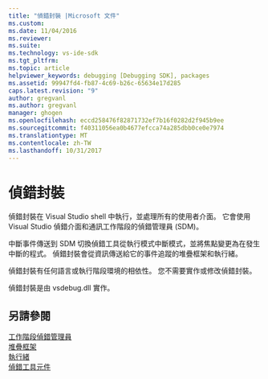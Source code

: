 ```yaml
---
title: "偵錯封裝 |Microsoft 文件"
ms.custom: 
ms.date: 11/04/2016
ms.reviewer: 
ms.suite: 
ms.technology: vs-ide-sdk
ms.tgt_pltfrm: 
ms.topic: article
helpviewer_keywords: debugging [Debugging SDK], packages
ms.assetid: 99947fd4-fb87-4c69-b26c-65634e17d285
caps.latest.revision: "9"
author: gregvanl
ms.author: gregvanl
manager: ghogen
ms.openlocfilehash: eccd258476f82871732ef7b16f0282d2f945b9ee
ms.sourcegitcommit: f40311056ea0b4677efcca74a285dbb0ce0e7974
ms.translationtype: MT
ms.contentlocale: zh-TW
ms.lasthandoff: 10/31/2017
---
```

# <a name="debug-package"></a>偵錯封裝
偵錯封裝在 Visual Studio shell 中執行，並處理所有的使用者介面。 它會使用 Visual Studio 偵錯介面和通訊工作階段的偵錯管理員 (SDM)。  
  
 中斷事件傳送到 SDM 切換偵錯工具從執行模式中斷模式，並將焦點變更為在發生中斷的程式。 偵錯封裝會從資訊傳送給它的事件追蹤的堆疊框架和執行緒。  
  
 偵錯封裝有任何語言或執行階段環境的相依性。 您不需要實作或修改偵錯封裝。  
  
 偵錯封裝是由 vsdebug.dll 實作。  
  
## <a name="see-also"></a>另請參閱  
 [工作階段偵錯管理員](../../extensibility/debugger/session-debug-manager.md)   
 [堆疊框架](../../extensibility/debugger/stack-frames.md)   
 [執行緒](../../extensibility/debugger/threads.md)   
 [偵錯工具元件](../../extensibility/debugger/debugger-components.md)